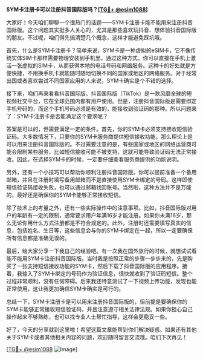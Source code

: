 **SYM卡注册卡可以注册抖音国际版吗？[[TG💪+ @esim1088](https://t.me/s/esim1088)]**

大家好！今天咱们聊聊一个很热门的话题——SYM卡注册卡能不能用来注册抖音国际版。这个问题其实挺多人关心的，尤其是那些喜欢玩抖音、想体验抖音国际版的朋友。不过呢，咱们得先搞清楚几个概念，这样才能避免踩坑哦。

首先，什么是SYM卡注册卡？简单来说，SYM卡是一种虚拟的eSIM卡，它不像传统实体SIM卡那样需要物理安装到手机里。通过这种方式，你可以直接在手机上激活一张虚拟的SIM卡，从而获得本地的电话号码和网络服务。这种卡的好处就是方便快捷，不用换手机卡就能随时随地切换不同的国家或地区的网络服务。对于经常出国或者喜欢尝试不同国家应用的人来说，SYM卡确实是个不错的选择。

接下来，咱们再来看看抖音国际版。抖音国际版（TikTok）是一款风靡全球的短视频社交平台，它在全球范围内都有用户使用。但是，注册抖音国际版是需要绑定手机号码的，而这个手机号码必须是有效的，能接收到验证码的那种。所以问题来了：SYM卡注册卡是否能满足这个要求呢？

答案是可以的，但需要满足一定的条件。首先，你的SYM卡必须支持接收短信验证码。大多数情况下，只要你的SYM卡服务商提供短信接收功能，那么理论上是可以用来注册抖音国际版的。不过需要注意的是，有些国家或地区的网络运营商可能会限制某些服务，比如短信接收可能不被支持，这就可能导致验证码无法正常接收。因此，在选择SYM卡的时候，一定要仔细查看服务商提供的功能说明。

另外，还有一个小技巧可以帮助你顺利注册抖音国际版。你可以提前准备一个备用邮箱，并且在注册时填写备用邮箱而不是直接使用SYM卡绑定的号码。这样即使短信验证码接收失败，也可以通过邮箱找回账号。当然啦，这种方法并不是万能的，最好还是确保你的SYM卡能够正常接收短信。

除了技术上的考量之外，还有一些实际操作中的注意事项。比如，抖音国际版对用户的年龄有一定的限制，通常要求用户年满16岁才能注册。如果你未满16岁，那么无论你用什么方式注册都是不符合规定的。此外，注册时还需要填写真实的信息，包括姓名、生日等，这些信息会与你的SYM卡绑定在一起，所以一定要确保所有信息都是准确无误的。

最后，给大家分享一下我自己的经验吧。有一次我在国外旅行的时候，就想试试看能不能用SYM卡注册抖音国际版。当时我是按照正常的步骤一步步来的，先是购买了一张支持短信接收功能的SYM卡，然后下载了抖音国际版的应用程序。接着，我输入了SYM卡绑定的号码作为验证信息，很快就收到了验证码短信。整个过程非常顺利，没有任何障碍。后来我还特意测试了一下视频上传功能，发现也能正常使用，这让我更加确信SYM卡确实是可行的。

总结一下，SYM卡注册卡是可以用来注册抖音国际版的，但前提是要确保你的SYM卡能够正常接收短信验证码，并且注意遵守相关法律法规。如果你担心自己操作起来不够熟练，也可以找专业人士帮忙指导，这样会更稳妥一些。

好了，今天的分享就到这里啦！希望这篇文章能帮到你们解决疑惑。如果还有其他关于SYM卡或者其他相关内容的问题，欢迎随时留言交流哦。咱们下次再见！

[[TG💪+ @esim1088](https://t.me/s/esim1088) ![Image](https://i.postimg.cc/4NQfJmqS/Snipaste-2025-05-13-00-14-12.png)]